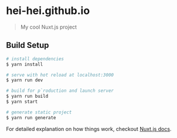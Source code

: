 # hei-hei.github.io

> My cool Nuxt.js project

## Build Setup

``` bash
# install dependencies
$ yarn install

# serve with hot reload at localhost:3000
$ yarn run dev

# build for p`roduction and launch server
$ yarn run build
$ yarn start

# generate static project
$ yarn run generate
```

For detailed explanation on how things work, checkout [Nuxt.js docs](https://nuxtjs.org).
